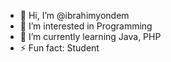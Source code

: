 - 👋 Hi, I’m @ibrahimyondem
- 👀 I’m interested in Programming  
- 🌱 I’m currently learning Java, PHP
- ⚡ Fun fact: Student

<!---
ibrahimyondem/ibrahimyondem is a ✨ special ✨ repository because its `README.md` (this file) appears on your GitHub profile.
You can click the Preview link to take a look at your changes.
--->
